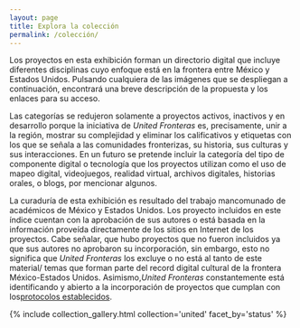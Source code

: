 ```yaml
---
layout: page
title: Explora la colección
permalink: /colección/
---
```


Los proyectos en esta exhibición forman un directorio digital que incluye diferentes disciplinas cuyo enfoque está en la frontera entre México y Estados Unidos. Pulsando cualquiera de las imágenes que se despliegan a continuación, encontrará una breve descripción de la propuesta y los enlaces para su acceso.

Las categorías se redujeron solamente a proyectos activos,  inactivos y en desarrollo porque la iniciativa de *United Fronteras* es, precisamente, unir a la región, mostrar su complejidad y eliminar los calificativos y etiquetas con los que se señala a las comunidades fronterizas, su historia, sus culturas y sus interacciones. En un futuro se pretende incluir la categoría del tipo de componente digital o tecnología que los proyectos utilizan como el uso de mapeo digital, videojuegos, realidad virtual, archivos digitales, historias orales, o blogs, por mencionar algunos.   

La curaduría de esta exhibición es resultado del trabajo mancomunado de académicos de México y Estados Unidos. Los proyecto incluidos en este índice cuentan con la aprobación de sus autores o está basada en la información proveída directamente de los sitios en Internet de los proyectos. Cabe señalar, que hubo proyectos que no fueron incluidos ya que sus autores no aprobaron su incorporación, sin embargo, esto no significa que *United Fronteras* los excluye o no está al tanto de este material/ temas que forman parte del record digital cultural de la frontera México-Estados Unidos.  Asimismo,*United Fronteras* constantemente está identificando y abierto a la incorporación de proyectos que cumplan con los[protocolos establecidos](https://unitedfronteras.github.io/es/collaborate/).

{% include collection_gallery.html collection='united' facet_by='status' %}
